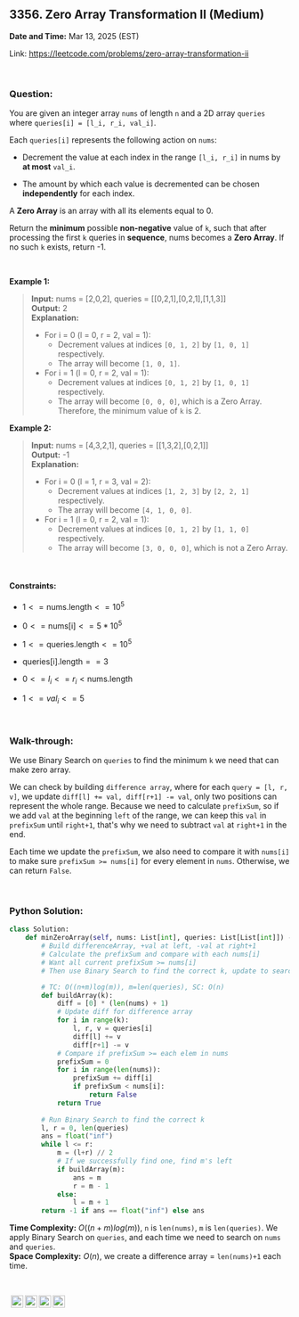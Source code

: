## 3356. Zero Array Transformation II (Medium)
**Date and Time:** Mar 13, 2025 (EST)

Link: https://leetcode.com/problems/zero-array-transformation-ii

<br>

### Question:
You are given an integer array `nums` of length `n` and a 2D array `queries` where `queries[i] = [l_i, r_i, val_i]`.

Each `queries[i]` represents the following action on `nums`:

* Decrement the value at each index in the range `[l_i, r_i]` in nums by **at most** `val_i`.

* The amount by which each value is decremented can be chosen **independently** for each index.

A **Zero Array** is an array with all its elements equal to 0.

Return the **minimum** possible **non-negative** value of `k`, such that after processing the first `k` queries in **sequence**, nums becomes a **Zero Array**. If no such `k` exists, return -1.

<br>

**Example 1:**
> **Input:** nums = [2,0,2], queries = [[0,2,1],[0,2,1],[1,1,3]] <br>
> **Output:** 2 <br>
> **Explanation:** <br>
> - For i = 0 (l = 0, r = 2, val = 1):
>   - Decrement values at indices `[0, 1, 2]` by `[1, 0, 1]` respectively.
>   - The array will become `[1, 0, 1]`.
> - For i = 1 (l = 0, r = 2, val = 1):
>   - Decrement values at indices `[0, 1, 2]` by `[1, 0, 1]` respectively.
>   - The array will become `[0, 0, 0]`, which is a Zero Array. Therefore, the minimum value of `k` is 2.

**Example 2:**
> **Input:** nums = [4,3,2,1], queries = [[1,3,2],[0,2,1]] <br>
> **Output:** -1 <br>
> **Explanation:** <br>
> - For i = 0 (l = 1, r = 3, val = 2):
>   - Decrement values at indices `[1, 2, 3]` by `[2, 2, 1]` respectively.
>   - The array will become `[4, 1, 0, 0]`.
> - For i = 1 (l = 0, r = 2, val = 1):
>   - Decrement values at indices `[0, 1, 2]` by `[1, 1, 0]` respectively.
>   - The array will become `[3, 0, 0, 0]`, which is not a Zero Array.

<br>

#### Constraints:
* $1 <= \text{nums.length} <= 10^5$

* $0 <= \text{nums[i]} <= 5 * 10^5$

* $1 <= \text{queries.length} <= 10^5$

* $\text{queries[i].length} == 3$

* $0 <= l_i <= r_i < \text{nums.length}$

* $1 <= val_i <= 5$

<br>

### Walk-through: 
We use Binary Search on `queries` to find the minimum `k` we need that can make zero array.

We can check by building `difference array`, where for each `query = [l, r, v]`, we update `diff[l] += val, diff[r+1] -= val`, only two positions can represent the whole range. Because we need to calculate `prefixSum`, so if we add `val` at the beginning `left` of the range, we can keep this `val` in `prefixSum` until `right+1`, that's why we need to subtract `val` at `right+1` in the end.

Each time we update the `prefixSum`, we also need to compare it with `nums[i]` to make sure `prefixSum >= nums[i]` for every element in `nums`. Otherwise, we can return `False`.

<br>

### Python Solution:
```python
class Solution:
    def minZeroArray(self, nums: List[int], queries: List[List[int]]) -> int:
        # Build differenceArray, +val at left, -val at right+1
        # Calculate the prefixSum and compare with each nums[i]
        # Want all current prefixSum >= nums[i]
        # Then use Binary Search to find the correct k, update to search the left of current k

        # TC: O((n+m)log(m)), m=len(queries), SC: O(n)
        def buildArray(k):
            diff = [0] * (len(nums) + 1)
            # Update diff for difference array
            for i in range(k):
                l, r, v = queries[i]
                diff[l] += v
                diff[r+1] -= v
            # Compare if prefixSum >= each elem in nums
            prefixSum = 0
            for i in range(len(nums)):
                prefixSum += diff[i]
                if prefixSum < nums[i]:
                    return False
            return True
        
        # Run Binary Search to find the correct k
        l, r = 0, len(queries)
        ans = float("inf")
        while l <= r:
            m = (l+r) // 2
            # If we successfully find one, find m's left
            if buildArray(m):
                ans = m
                r = m - 1
            else:
                l = m + 1
        return -1 if ans == float("inf") else ans
```
**Time Complexity:** $O((n+m)log(m))$, `n` is `len(nums)`, `m` is `len(queries)`. We apply Binary Search on `queries`, and each time we need to search on `nums` and `queries`. <br>
**Space Complexity:** $O(n)$, we create a difference array = `len(nums)+1` each time.

<br>

<img style="height:22px!important;margin-left:3px;vertical-align:text-bottom;" src="https://mirrors.creativecommons.org/presskit/icons/cc.svg?ref=chooser-v1" alt="CC BY-NC-SA" title="CC BY-NC-SA"><img style="height:22px!important;margin-left:3px;vertical-align:text-bottom;" src="https://mirrors.creativecommons.org/presskit/icons/by.svg?ref=chooser-v1" alt="BY: credit must be given to the creator" title="BY: credit must be given to the creator"><img style="height:22px!important;margin-left:3px;vertical-align:text-bottom;" src="https://mirrors.creativecommons.org/presskit/icons/nc.svg?ref=chooser-v1" alt="NC: Only noncommercial uses of the work are permitted" title="NC: Only noncommercial uses of the work are permitted"><img style="height:22px!important;margin-left:3px;vertical-align:text-bottom;" src="https://mirrors.creativecommons.org/presskit/icons/sa.svg?ref=chooser-v1" alt="SA: Adaptations must be shared under the same terms" title="SA: Adaptations must be shared under the same terms">